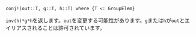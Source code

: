 ```
conj!(out::T, g::T, h::T) where {T <: GroupElem}
```

`inv(h)*g*h`を返します。`out`を変更する可能性があります。`g`または`h`が`out`とエイリアスされることは許可されています。

